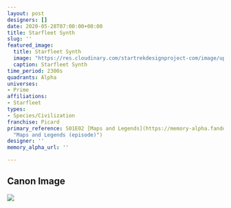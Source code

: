 ```yaml
---
layout: post
designers: []
date: 2020-05-28T07:00:00+00:00
title: Starfleet Synth
slug: ''
featured_image:
  title: Starfleet Synth
  image: "https://res.cloudinary.com/startrekdesignproject-com/image/upload/v1590716412/StarfleetSynth.png"
  caption: Starfleet Synth
time_period: 2300s
quadrants: Alpha
universes:
- Prime
affiliations:
- Starfleet
types:
- Species/Civilization
franchise: Picard
primary_reference: S01E02 [Maps and Legends](https://memory-alpha.fandom.com/wiki/Maps_and_Legends_(episode)
  "Maps and Legends (episode)")
designer: ''
memory_alpha_url: ''

---
```

## Canon Image

![](https://res.cloudinary.com/startrekdesignproject-com/image/upload/v1590716414/StarFleetSynth_MapsLegends.jpg)